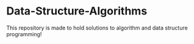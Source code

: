 # Data-Structure-Algorithms
This repository is made to hold solutions to algorithm and data structure programming!
